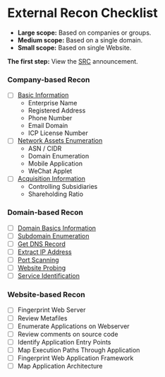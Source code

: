# External Recon Checklist

* **Large scope:** Based on companies or groups.
* **Medium scope:** Based on a single domain.
* **Small scope:** Based on single Website.

**The first step:** View the [SRC](src-navigation.md) announcement.

### Company-based Recon

* [ ] [Basic Information](../external-recon/company-based-recon/#basic-information)
  * Enterprise Name
  * Registered Address
  * Phone Number
  * Email Domain
  * ICP License Number
* [ ] [Network Assets Enumeration](../external-recon/company-based-recon/network-assets-enumeration.md)
  * ASN / CIDR
  * Domain Enumeration
  * Mobile Application
  * WeChat Applet
* [ ] [Acquisition Information](../external-recon/company-based-recon/#acquisition-information)
  * Controlling Subsidiaries
  * Shareholding Ratio

### Domain-based Recon

* [ ] [Domain Basics Information](../external-recon/domain-based-recon/#domain-basics-information)
* [ ] [Subdomain Enumeration](../external-recon/domain-based-recon/subdomain-enumeration.md)
* [ ] [Get DNS Record](../external-recon/domain-based-recon/#get-dns-record)
* [ ] [Extract IP Address](../external-recon/domain-based-recon/#extract-ip-address)
* [ ] [Port Scanning](../external-recon/domain-based-recon/#port-scanning)
* [ ] [Website Probing](../external-recon/domain-based-recon/#website-probing)
* [ ] [Service Identification](../external-recon/domain-based-recon/#service-identification)

### Website-based Recon

* [ ] Fingerprint Web Server
* [ ] Review Metafiles
* [ ] Enumerate Applications on Webserver
* [ ] Review comments on source code
* [ ] Identify Application Entry Points
* [ ] Map Execution Paths Through Application
* [ ] Fingerprint Web Application Framework
* [ ] Map Application Architecture
